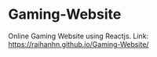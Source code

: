 # Gaming-Website
Online Gaming Website using Reactjs. Link:  https://raihanhn.github.io/Gaming-Website/
